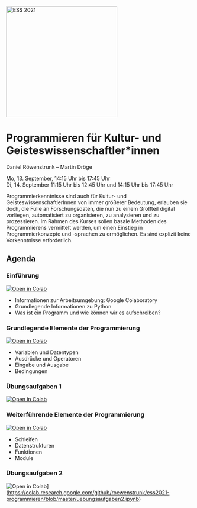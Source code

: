 <img src="https://ess.upb.de/2021/img/ViFE-ESS-logo-2021.png" alt="ESS 2021" style="width:300px;"/>

# Programmieren für Kultur- und Geisteswissenschaftler*innen

Daniel Röwenstrunk – Martin Dröge

Mo, 13. September, 14:15 Uhr bis 17:45 Uhr  
Di, 14. September 11:15 Uhr bis 12:45 Uhr und 14:15 Uhr bis 17:45 Uhr

Programmierkenntnisse sind auch für Kultur- und GeisteswissenschaftlerInnen von immer größerer Bedeutung, erlauben sie doch, die Fülle an Forschungsdaten, die nun zu einem Großteil digital vorliegen, automatisiert zu organisieren, zu analysieren und zu prozessieren. Im Rahmen des Kurses sollen basale Methoden des Programmierens vermittelt werden, um einen Einstieg in Programmierkonzepte und -sprachen zu ermöglichen. Es sind explizit keine Vorkenntnisse erforderlich.


## Agenda

### Einführung

[![Open in Colab](https://colab.research.google.com/assets/colab-badge.svg)](https://colab.research.google.com/github/roewenstrunk/ess2021-programmieren/blob/master/einfuehrung.ipynb)

* Informationen zur Arbeitsumgebung: Google Colaboratory
* Grundlegende Informationen zu Python
* Was ist ein Programm und wie können wir es aufschreiben?

### Grundlegende Elemente der Programmierung

[![Open in Colab](https://colab.research.google.com/assets/colab-badge.svg)](https://colab.research.google.com/github/roewenstrunk/ess2021-programmieren/blob/master/grundlagen.ipynb)

* Variablen und Datentypen
* Ausdrücke und Operatoren
* Eingabe und Ausgabe
* Bedingungen

### Übungsaufgaben 1

[![Open in Colab](https://colab.research.google.com/assets/colab-badge.svg)](https://colab.research.google.com/github/roewenstrunk/ess2021-programmieren/blob/master/uebungsaufgaben1.ipynb)

### Weiterführende Elemente der Programmierung

[![Open in Colab](https://colab.research.google.com/assets/colab-badge.svg)](https://colab.research.google.com/github/roewenstrunk/ess2021-programmieren/blob/master/weiterfuehrende.ipynb)

* Schleifen
* Datenstrukturen
* Funktionen
* Module

### Übungsaufgaben 2

![Open in Colab](https://colab.research.google.com/assets/colab-badge.svg)](https://colab.research.google.com/github/roewenstrunk/ess2021-programmieren/blob/master/uebungsaufgaben2.ipynb)
